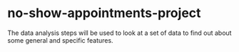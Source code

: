 # no-show-appointments-project
The data analysis steps will be used to look at a set of data to find out about some general and specific features.
